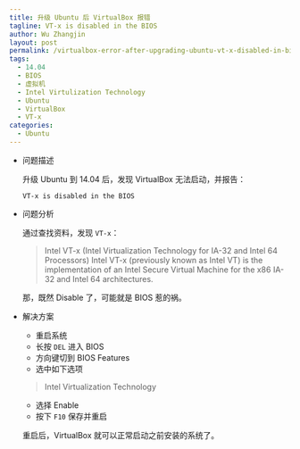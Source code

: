 ```yaml
---
title: 升级 Ubuntu 后 VirtualBox 报错
tagline: VT-x is disabled in the BIOS
author: Wu Zhangjin
layout: post
permalink: /virtualbox-error-after-upgrading-ubuntu-vt-x-disabled-in-bios/
tags:
  - 14.04
  - BIOS
  - 虚拟机
  - Intel Virtulization Technology
  - Ubuntu
  - VirtualBox
  - VT-x
categories:
  - Ubuntu
---
```

  * 问题描述

    升级 Ubuntu 到 14.04 后，发现 VirtualBox 无法启动，并报告：

        VT-x is disabled in the BIOS


  * 问题分析

    通过查找资料，发现 `VT-x`：

    > Intel VT-x (Intel Virtualization Technology for IA-32 and Intel 64 Processors) Intel VT-x (previously known as Intel VT) is the implementation of an Intel Secure Virtual Machine for the x86 IA-32 and Intel 64 architectures.

    那，既然 Disable 了，可能就是 BIOS 惹的祸。

  * 解决方案

      * 重启系统
      * 长按 `DEL` 进入 BIOS
      * 方向键切到 BIOS Features
      * 选中如下选项

    > Intel Virtualization Technology

      * 选择 Enable
      * 按下 `F10` 保存并重启

    重启后，VirtualBox 就可以正常启动之前安装的系统了。



